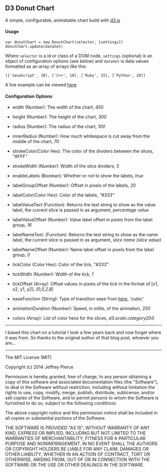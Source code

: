 ## D3 Donut Chart
A simple, configurable, animatable chart build with [d3.js](https://github.com/mbostock/d3/)

#### Usage

```
var donutChart = new DonutChart(selector, [settings])  
donutChart.update(dataSet) 
```

Where `selector` is a id or class of a DOM node, `settings` (optional) is an object of configuration options (see below) and `dataSet` is data values formatted as an array of arrays like this:

```
[['JavaScript', 30], ['C++', 10], ['Ruby', 15], ['Python', 20]]
```
A live example can be viewed [here](...)

#### Configuration Options

+ width (Number): The width of the chart, *450*

+ height (Number): The height of the chart, *300*

+ radius (Number): The radius of the chart, *100*

+ innerRadius (Number): How much whitespace is cut away from the middle of the chart, *70*

+ strokeColor(Color Hex): The color of the dividers between the slices,  *"#FFF"*

+ strokeWidth (Number): Width of the slice dividers, *5*

+ enableLabels (Boolean): Whether or not to show the labels, *true*

+ labelGroupOffset (Number): Offset in pixels of the labels, *20*

+ labelColor(Color Hex): Color of the labels, *"#333"*

+ labelValueText (Function): Returns the text string to show as the value label, the current slice is passed in as argument, *percentage value*

+ labelValueOffset (Number): Value label offset in pixels from the label group, *16*

+ labelNameText: (Function): Returns the text string to show as the name label, the current slice is passed in as argument, *slice name (slice value)*

+ labelNameOffset (Number): Name label offset in pixels from the label group, *0*

+ tickColor (Color Hex): Color of the tick, *"#333"*

+ tickWidth (Number): Width of the tick, *1*

+ tickOffset (Array): Offset values in pixels of the tick in the format of [x1, x2, y1, y2], *[0,0,2,8]*

+ easeFunction (String): Type of transition ease from [here](https://github.com/mbostock/d3/wiki/Transitions#wiki-d3_ease), *'cubic'*

+ animationDuration (Number): Speed, in millis, of the animation, *250*

+ colors (Array): List of color hexs for the slices, *d3.scale.category20()*

- - -

I based this chart on a tutorial I took a few years back and now forget where it was from. So thanks to the original author of that blog post, whoever you are…

- - -

The MIT License (MIT)

Copyright (c) 2014 Jeffrey Pierce

Permission is hereby granted, free of charge, to any person obtaining a copy
of this software and associated documentation files (the "Software"), to deal
in the Software without restriction, including without limitation the rights
to use, copy, modify, merge, publish, distribute, sublicense, and/or sell
copies of the Software, and to permit persons to whom the Software is
furnished to do so, subject to the following conditions:

The above copyright notice and this permission notice shall be included in all
copies or substantial portions of the Software.

THE SOFTWARE IS PROVIDED "AS IS", WITHOUT WARRANTY OF ANY KIND, EXPRESS OR
IMPLIED, INCLUDING BUT NOT LIMITED TO THE WARRANTIES OF MERCHANTABILITY,
FITNESS FOR A PARTICULAR PURPOSE AND NONINFRINGEMENT. IN NO EVENT SHALL THE
AUTHORS OR COPYRIGHT HOLDERS BE LIABLE FOR ANY CLAIM, DAMAGES OR OTHER
LIABILITY, WHETHER IN AN ACTION OF CONTRACT, TORT OR OTHERWISE, ARISING FROM,
OUT OF OR IN CONNECTION WITH THE SOFTWARE OR THE USE OR OTHER DEALINGS IN THE
SOFTWARE.